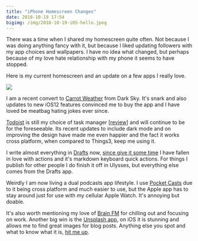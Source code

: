 ```yaml
---
title: "iPhone Homescreen Changes"
date: 2018-10-19 17:54
bigimg: /img/2018-10-19-iOS-hello.jpeg
---
```

There was a time when I shared my homescreen quite often. Not because I was doing anything fancy with it, but because I liked updating followers with my app choices and wallpapers. I have no idea what changed, but perhaps because of my love hate relationship with my phone it seems to have stopped. 

Here is my current homescreen and an update on a few apps I really love. 

![](https://gr36.com/img/2018-10-19-homescreen-October.png)

I am a recent convert to [Carrot Weather](https://itunes.apple.com/gb/app/carrot-weather/id961390574?mt=8) from Dark Sky. It's snark and also updates to new iOS12 features convinced me to buy the app and I have loved be meatbag hating jokes ever since. 

[Todoist](https://itunes.apple.com/gb/app/todoist-organize-your-life/id572688855?mt=8) is still my choice of task manager [[review](https://gr36.com/2017-01-14-todoist-review/)] and will continue to be for the foreseeable. Its recent updates to include dark mode and on improving the design have made me even happier and the fact it works cross platform, when compared to Things3, keep me using it. 

I write almost everything in [Drafts](https://itunes.apple.com/gb/app/drafts-5-capture-act/id1236254471?mt=8) now, [since give it some time](https://gr36.com/2018-04-29-finding-use-for-drafts/) I have fallen in love with actions and it's markdown keyboard quick actions. For things I publish for other people I do finish it off in Ulysses, but everything else comes from the Drafts app. 

Weirdly I am now living a dual podcasts app lifestyle. I use [Pocket Casts](https://itunes.apple.com/gb/app/pocket-casts/id414834813?mt=8) due to it being cross platform and much easier to use, but the Apple app has to stay around just for use with my cellular Apple Watch. It's annoying but doable. 

It's also worth mentioning my love of [Brain FM](https://itunes.apple.com/gb/app/brain-fm-music-for-the-brain/id1110684238?mt=8) for chilling out and focusing on work. Another big win is the [Unsplash app](https://itunes.apple.com/gb/app/unsplash/id1290631746?mt=8), on iOS it is stunning and allows me to find great images for blog posts. Anything else you spot and what to know what it is, [hit me up](https://Twitter.com/gr36). 